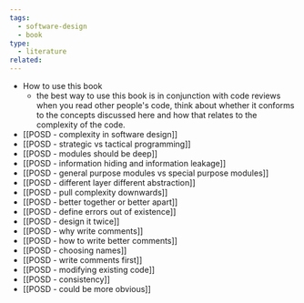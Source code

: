 ```yaml
---
tags:
  - software-design
  - book
type:
  - literature
related:
---
```

- How to use this book 
	- the best way to use this book is in conjunction with code reviews when you read other people's code, think about whether it conforms to the concepts discussed here and how that relates to the complexity of the code.
- [[POSD - complexity in software design]]
- [[POSD - strategic vs tactical programming]]
- [[POSD - modules should be deep]]
- [[POSD - information hiding and information leakage]]
- [[POSD - general purpose modules vs special purpose modules]]
- [[POSD - different layer different abstraction]]
- [[POSD - pull complexity downwards]]
- [[POSD - better together or better apart]]
- [[POSD - define errors out of existence]]
- [[POSD - design it twice]]
- [[POSD - why write comments]]
- [[POSD - how to write better comments]]
- [[POSD - choosing names]]
- [[POSD - write comments first]]
- [[POSD - modifying existing code]]
- [[POSD - consistency]]
- [[POSD - could be more obvious]]



